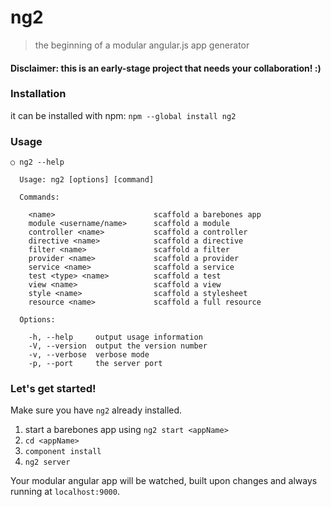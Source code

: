# ng2
> the beginning of a modular angular.js app generator

#### Disclaimer: this is an early-stage project that needs your collaboration! :)

### Installation

it can be installed with npm: `npm --global install ng2`

### Usage

```
○ ng2 --help

  Usage: ng2 [options] [command]

  Commands:

    <name>                      scaffold a barebones app
    module <username/name>      scaffold a module
    controller <name>           scaffold a controller
    directive <name>            scaffold a directive
    filter <name>               scaffold a filter
    provider <name>             scaffold a provider
    service <name>              scaffold a service
    test <type> <name>          scaffold a test
    view <name>                 scaffold a view
    style <name>                scaffold a stylesheet
    resource <name>             scaffold a full resource

  Options:

    -h, --help     output usage information
    -V, --version  output the version number
    -v, --verbose  verbose mode
    -p, --port     the server port

```

### Let's get started!

Make sure you have `ng2` already installed.

1. start a barebones app using `ng2 start <appName>`
2. `cd <appName>`
3. `component install`
4. `ng2 server`

Your modular angular app will be watched, built upon changes and always running at `localhost:9000`.
